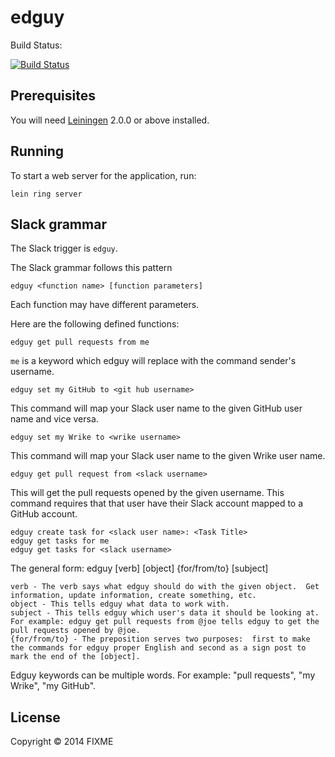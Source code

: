# edguy

Build Status:

[![Build Status](https://travis-ci.org/erichgess/edguy.svg?branch=master)](https://travis-ci.org/erichgess/edguy)

## Prerequisites

You will need [Leiningen][] 2.0.0 or above installed.

[leiningen]: https://github.com/technomancy/leiningen

## Running

To start a web server for the application, run:

    lein ring server

## Slack grammar
The Slack trigger is `edguy`.

The Slack grammar follows this pattern

    edguy <function name> [function parameters]

Each function may have different parameters.

Here are the following defined functions:

    edguy get pull requests from me

`me` is a keyword which edguy will replace with the command sender's username.

    edguy set my GitHub to <git hub username>

This command will map your Slack user name to the given GitHub user name and vice versa.

    edguy set my Wrike to <wrike username>

This command will map your Slack user name to the given Wrike user name.

    edguy get pull request from <slack username>

This will get the pull requests opened by the given username.  This command requires that that user have their Slack account mapped to a GitHub account.

    edguy create task for <slack user name>: <Task Title>
    edguy get tasks for me
    edguy get tasks for <slack username>


The general form:
    edguy [verb] [object] {for/from/to} [subject]

    verb - The verb says what edguy should do with the given object.  Get information, update information, create something, etc.
    object - This tells edguy what data to work with.
    subject - This tells edguy which user's data it should be looking at.  For example: edguy get pull requests from @joe tells edguy to get the pull requests opened by @joe.
    {for/from/to} - The preposition serves two purposes:  first to make the commands for edguy proper English and second as a sign post to mark the end of the [object].

Edguy keywords can be multiple words.  For example: "pull requests", "my Wrike", "my GitHub".

## License

Copyright © 2014 FIXME
